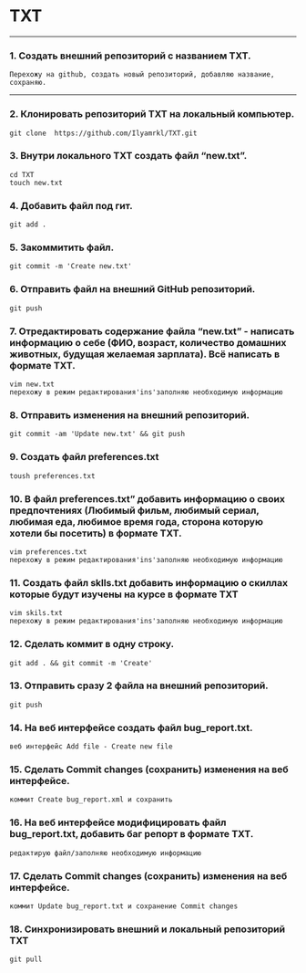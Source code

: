 # TXT
_____________________________________________________________________________________________________________________________________________
### 1. Создать внешний репозиторий c названием TXT.
  
  
 	Перехожу на github, создать новый репозиторий, добавляю название, сохраняю.
 _____________________________________________________________________________________________________________________________________________
 
### 2. Клонировать репозиторий TXT на локальный компьютер. 

	git clone  https://github.com/Ilyamrkl/TXT.git
 
### 3. Внутри локального TXT создать файл “new.txt”.

	cd TXT
	touch new.txt
	
### 4. Добавить файл под гит.

	git add .
	
### 5. Закоммитить файл.

	git commit -m 'Create new.txt'
	
### 6. Отправить файл на внешний GitHub репозиторий.

	git push
### 7. Отредактировать содержание файла “new.txt” - написать информацию о себе (ФИО, возраст, количество домашних животных, будущая желаемая зарплата). Всё написать в формате TXT.

	vim new.txt
	перехожу в режим редактирования'ins'заполняю необходимую информацию
	
### 8. Отправить изменения на внешний репозиторий.

	git commit -am 'Update new.txt' && git push
		
### 9. Создать файл preferences.txt

	toush preferences.txt
	
### 10. В файл preferences.txt” добавить информацию о своих предпочтениях (Любимый фильм, любимый сериал, любимая еда, любимое время года, сторона которую хотели бы посетить) в формате TXT.

	vim preferences.txt
	перехожу в режим редактирования'ins'заполняю необходимую информацию
	
### 11. Создать файл sklls.txt добавить информацию о скиллах которые будут изучены на курсе в формате TXT

	vim skils.txt
	перехожу в режим редактирования'ins'заполняю необходимую информацию
	
### 12. Сделать коммит в одну строку.

	git add . && git commit -m 'Create'
### 13. Отправить сразу 2 файла на внешний репозиторий.

	git push
	
### 14. На веб интерфейсе создать файл bug_report.txt.

	веб интерфейс Add file - Create new file 
	
### 15. Сделать Commit changes (сохранить) изменения на веб интерфейсе.

	коммит Create bug_report.xml и сохранить
	
	
### 16. На веб интерфейсе модифицировать файл bug_report.txt, добавить баг репорт в формате TXT.

	редактирую файл/заполняю необходимую информацию
	
### 17. Сделать Commit changes (сохранить) изменения на веб интерфейсе.

	коммит Update bug_report.txt и сохранение Commit changes
	
### 18. Синхронизировать внешний и локальный репозиторий TXT


	git pull
	
